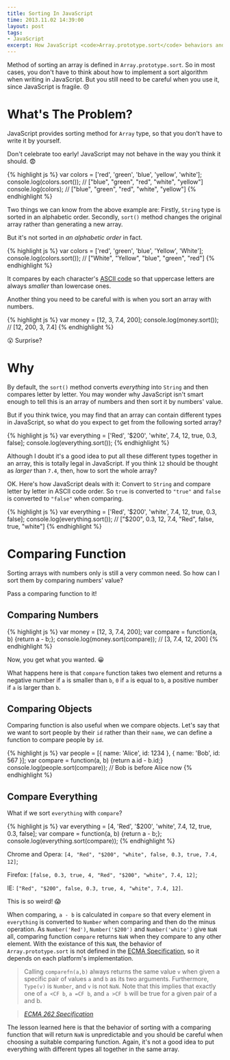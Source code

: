 ```yaml
---
title: Sorting In JavaScript
time: 2013.11.02 14:39:00
layout: post
tags:
- JavaScript
excerpt: How JavaScript <code>Array.prototype.sort</code> behaviors and what you should be careful with when you use it.
---
```


Method of sorting an array is defined in `Array.prototype.sort`. So in most cases, you don't have to think about how to implement a sort algorithm when writing in JavaScript. But you still need to be careful when you use it, since JavaScript is fragile. :disappointed:

# What's The Problem?

JavaScript provides sorting method for `Array` type, so that you don't have to write it by yourself.

Don't celebrate too early! JavaScript may not behave in the way you think it should. :fearful:

{% highlight js %}
var colors = ['red', 'green', 'blue', 'yellow', 'white'];
console.log(colors.sort());    // ["blue", "green", "red", "white", "yellow"]
console.log(colors);           // ["blue", "green", "red", "white", "yellow"]
{% endhighlight %}

Two things we can know from the above example are: Firstly, `String` type is sorted in an alphabetic order. Secondly, `sort()` method changes the original array rather than generating a new array.

But it's not sorted in *an alphabetic order* in fact.

{% highlight js %}
var colors = ['red', 'green', 'blue', 'Yellow', 'White'];
console.log(colors.sort());    // ["White", "Yellow", "blue", "green", "red"]
{% endhighlight %}

It compares by each character's <a href="http://www.asciitable.com/" target="_blank">ASCII code</a> so that uppercase letters are always *smaller* than lowercase ones.

Another thing you need to be careful with is when you sort an array with numbers.

{% highlight js %}
var money = [12, 3, 7.4, 200];
console.log(money.sort());    // [12, 200, 3, 7.4]
{% endhighlight %}

:open_mouth: Surprise?

# Why

By default, the `sort()` method converts *everything* into `String` and then compares letter by letter. You may wonder why JavaScript isn't smart enough to tell this is an array of numbers and then sort it by numbers' value.

But if you think twice, you may find that an array can contain different types in JavaScript, so what do you expect to get from the following sorted array?

{% highlight js %}
var everything = ['Red', '$200', 'white', 7.4, 12, true, 0.3, false];
console.log(everything.sort());
{% endhighlight %}

Although I doubt it's a good idea to put all these different types together in an array, this is totally legal in JavaScript. If you think `12` should be thought as *larger* than `7.4`, then, how to sort the whole array?

OK. Here's how JavaScript deals with it: Convert to `String` and compare letter by letter in ASCII code order. So `true` is converted to `"true"` and `false` is converted to `"false"` when comparing.

{% highlight js %}
var everything = ['Red', '$200', 'white', 7.4, 12, true, 0.3, false];
console.log(everything.sort()); 
// ["$200", 0.3, 12, 7.4, "Red", false, true, "white"]
{% endhighlight %}

# Comparing Function

Sorting arrays with numbers only is still a very common need. So how can I sort them by comparing numbers' value?

Pass a comparing function to it!

## Comparing Numbers

{% highlight js %}
var money = [12, 3, 7.4, 200];
var compare = function(a, b) {return a - b;};
console.log(money.sort(compare)); // [3, 7.4, 12, 200]
{% endhighlight %}

Now, you get what you wanted. :grinning: 

What happens here is that `compare` function takes two element and returns a negative number if `a` is smaller than `b`, `0` if `a` is equal to `b`, a positive number if `a` is larger than `b`.

## Comparing Objects

Comparing function is also useful when we compare objects. Let's say that we want to sort people by their `id` rather than their `name`, we can define a function to compare people by `id`.

{% highlight js %}
var people = [{
    name: 'Alice',
    id: 1234
}, {
    name: 'Bob',
    id: 567
}];
var compare = function(a, b) {return a.id - b.id;}
console.log(people.sort(compare)); // Bob is before Alice now
{% endhighlight %}

## Compare Everything

What if we sort `everything` with `compare`?

{% highlight js %}
var everything = [4, 'Red', '$200', 'white', 7.4, 12, true, 0.3, false];
var compare = function(a, b) {return a - b;};
console.log(everything.sort(compare)); 
{% endhighlight %}

Chrome and Opera: `[4, "Red", "$200", "white", false, 0.3, true, 7.4, 12]`; 

Firefox: `[false, 0.3, true, 4, "Red", "$200", "white", 7.4, 12]`; 

IE: `["Red", "$200", false, 0.3, true, 4, "white", 7.4, 12]`.

This is so weird! :scream:

When comparing, `a - b` is calculated in `compare` so that every element in `everything` is converted to `Number` when comparing and then do the minus operation. As `Number('Red')`, `Number('$200')` and `Number('white')` give `NaN` all, comparing function `compare` returns `NaN` when they compare to any other element. With the existance of this `NaN`, the behavior of `Array.prototype.sort` is not defined in the <a href="http://www.ecma-international.org/ecma-262/5.1/#sec-15.4.4.11" target="_blank">ECMA Specification</a>, so it depends on each platform's implementation.

> Calling `comparefn(a,b)` always returns the same value `v` when given a specific pair of values `a` and `b` as its two arguments. Furthermore, `Type(v)` is `Number`, and `v` is not `NaN`. Note that this implies that exactly one of `a <CF b`, `a =CF b`, and `a >CF b` will be true for a given pair of a and b.

> <a href="http://www.ecma-international.org/ecma-262/5.1/#sec-15.4.4.11" target="_blank">*ECMA 262 Specification*</a>

The lesson learned here is that the behavior of sorting with a comparing function that will return `NaN` is unpredictable and you should be careful when choosing a suitable comparing function. Again, it's not a good idea to put everything with different types all together in the same array.
